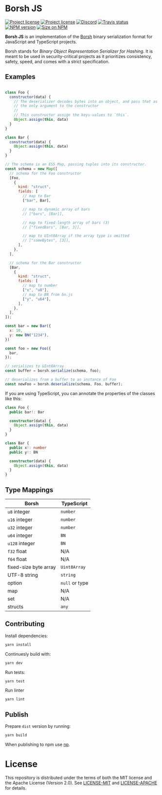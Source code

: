 # Borsh JS

[![Project license](https://img.shields.io/badge/license-Apache2.0-blue.svg)](https://opensource.org/licenses/Apache-2.0)
[![Project license](https://img.shields.io/badge/license-MIT-blue.svg)](https://opensource.org/licenses/MIT)
[![Discord](https://img.shields.io/discord/490367152054992913?label=discord)](https://discord.gg/Vyp7ETM)
[![Travis status](https://travis-ci.com/near/borsh.svg?branch=master)](https://travis-ci.com/near/borsh-js)
[![NPM version](https://img.shields.io/npm/v/borsh.svg?style=flat-square)](https://npmjs.com/borsh)
[![Size on NPM](https://img.shields.io/bundlephobia/minzip/borsh.svg?style=flat-square)](https://npmjs.com/borsh)

**Borsh JS** is an implementation of the [Borsh] binary serialization format for
JavaScript and TypeScript projects.

Borsh stands for _Binary Object Representation Serializer for Hashing_. It is meant to be used in security-critical projects as it prioritizes consistency,
safety, speed, and comes with a strict specification.

## Examples

```javascript

class Foo {
  constructor(data) {
    // The deserializer decodes bytes into an object, and pass that as
    // the only argument to the constructor
    //
    // This constructor assign the keys-values to `this`.
    Object.assign(this, data)
  }
}

class Bar {
  constructor(data) {
    Object.assign(this, data)
  }
}

// The schema is an ES5 Map, passing tuples into its constructor.
const schema = new Map([
  // schema for the Foo constructor
  [Foo,
    {
      kind: "struct",
      fields: [
        // map to Bar
        ["bar", Bar],

        // map to dynamic array of bars
        // ["bars", [Bar]],

        // map to fixed-length array of bars (3)
        // ["fixedBars", [Bar, 3]],

        // map to UInt8Array if the array type is omitted
        // ["someBytes", [3]],
      ],
    },
  ],

  // schema for the Bar constructor
  [Bar,
    {
      kind: "struct",
      fields: [
        // map to number
        ["x", "u8"],
        // map to BN from bn.js
        ["y", "u64"],
      ],
    },
  ],
]);

const bar = new Bar({
  x: 10,
  y: new BN("1234"),
})

const foo = new Foo({
  bar,
});

// serializes to UInt8Array
const buffer = borsh.serialize(schema, foo);

// deserializes from a buffer to an instance of Foo
const newFoo = borsh.deserialize(schema, Foo, buffer);
```

If you are using TypeScript, you can annotate the properties of the classes like this:

```ts
class Foo {
  public bar!: Bar

  constructor(data) {
    Object.assign(this, data)
  }
}

class Bar {
  public x!: number
  public y!: BN

  constructor(data) {
    Object.assign(this, data)
  }
}
```

## Type Mappings

| Borsh                 | TypeScript     |
|-----------------------|----------------|
| `u8` integer          | `number`       |
| `u16` integer         | `number`       |
| `u32` integer         | `number`       |
| `u64` integer         | `BN`           |
| `u128` integer        | `BN`           |
| `f32` float           | N/A            |
| `f64` float           | N/A            |
| fixed-size byte array | `Uint8Array`   |
| UTF-8 string          | `string`       |
| option                | `null` or type |
| map                   | N/A            |
| set                   | N/A            |
| structs               | `any`          |

## Contributing

Install dependencies:
```bash
yarn install
```

Continuesly build with:
```bash
yarn dev
```

Run tests:
```bash
yarn test
```

Run linter
```bash
yarn lint
```
## Publish

Prepare `dist` version by running:
```bash
yarn build
```

When publishing to npm use [np](https://github.com/sindresorhus/np).

# License
This repository is distributed under the terms of both the MIT license and the Apache License (Version 2.0).
See [LICENSE-MIT](LICENSE-MIT.txt) and [LICENSE-APACHE](LICENSE-APACHE) for details.

[Borsh]:          https://borsh.io